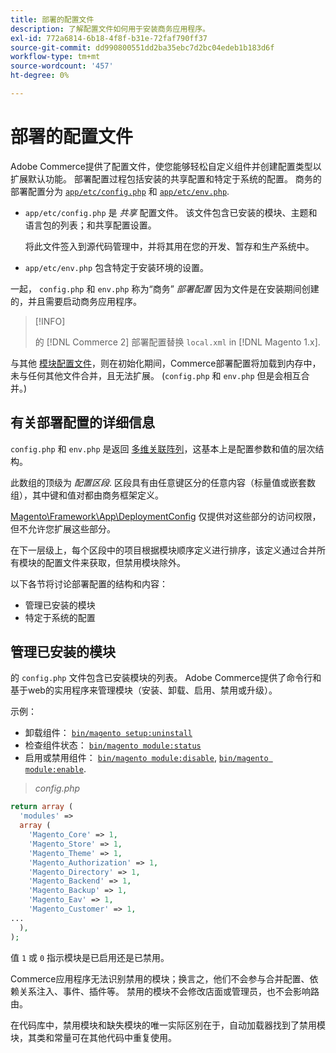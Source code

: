 ```yaml
---
title: 部署的配置文件
description: 了解配置文件如何用于安装商务应用程序。
exl-id: 772a6814-6b18-4f8f-b31e-72faf790ff37
source-git-commit: dd990800551dd2ba35ebc7d2bc04edeb1b183d6f
workflow-type: tm+mt
source-wordcount: '457'
ht-degree: 0%

---
```


# 部署的配置文件

Adobe Commerce提供了配置文件，使您能够轻松自定义组件并创建配置类型以扩展默认功能。 部署配置过程包括安装的共享配置和特定于系统的配置。 商务的部署配置分为 [`app/etc/config.php`](../reference/config-reference-configphp.md) 和 [`app/etc/env.php`](../reference/config-reference-envphp.md).

- `app/etc/config.php` 是 _共享_ 配置文件。
该文件包含已安装的模块、主题和语言包的列表；和共享配置设置。

   将此文件签入到源代码管理中，并将其用在您的开发、暂存和生产系统中。

- `app/etc/env.php` 包含特定于安装环境的设置。

一起， `config.php` 和 `env.php` 称为“商务” _部署配置_ 因为文件是在安装期间创建的，并且需要启动商务应用程序。

>[!INFO]
>
>的 [!DNL Commerce 2] 部署配置替换 `local.xml` in [!DNL Magento 1.x].

与其他 [模块配置文件](../reference/module-files.md)，则在初始化期间，Commerce部署配置将加载到内存中，未与任何其他文件合并，且无法扩展。 (`config.php` 和 `env.php` 但是会相互合并。)

## 有关部署配置的详细信息

`config.php` 和 `env.php` 是返回 [多维关联阵列](https://www.w3schools.com:443/php/php_arrays.asp)，这基本上是配置参数和值的层次结构。

此数组的顶级为 _配置区段_. 区段具有由任意键区分的任意内容（标量值或嵌套数组），其中键和值对都由商务框架定义。

[Magento\Framework\App\DeploymentConfig](https://github.com/magento/magento2/blob/2.4/lib/internal/Magento/Framework/App/DeploymentConfig.php) 仅提供对这些部分的访问权限，但不允许您扩展这些部分。

在下一层级上，每个区段中的项目根据模块顺序定义进行排序，该定义通过合并所有模块的配置文件来获取，但禁用模块除外。

以下各节将讨论部署配置的结构和内容：

- 管理已安装的模块
- 特定于系统的配置

## 管理已安装的模块

的 `config.php` 文件包含已安装模块的列表。 Adobe Commerce提供了命令行和基于web的实用程序来管理模块（安装、卸载、启用、禁用或升级）。

示例：

- 卸载组件： [`bin/magento setup:uninstall`](../../installation/tutorials/uninstall-modules.md)
- 检查组件状态： [`bin/magento module:status`](https://devdocs.magento.com/guides/v2.4/reference/cli/magento.html#modulestatus)
- 启用或禁用组件： [`bin/magento module:disable`](../../installation/tutorials/manage-modules.md), [`bin/magento module:enable`](../../installation/tutorials/manage-modules.md).

> _config.php_

```php
return array (
  'modules' =>
  array (
    'Magento_Core' => 1,
    'Magento_Store' => 1,
    'Magento_Theme' => 1,
    'Magento_Authorization' => 1,
    'Magento_Directory' => 1,
    'Magento_Backend' => 1,
    'Magento_Backup' => 1,
    'Magento_Eav' => 1,
    'Magento_Customer' => 1,
...
  ),
);
```

值 `1` 或 `0` 指示模块是已启用还是已禁用。

Commerce应用程序无法识别禁用的模块；换言之，他们不会参与合并配置、依赖关系注入、事件、插件等。 禁用的模块不会修改店面或管理员，也不会影响路由。

在代码库中，禁用模块和缺失模块的唯一实际区别在于，自动加载器找到了禁用模块，其类和常量可在其他代码中重复使用。
